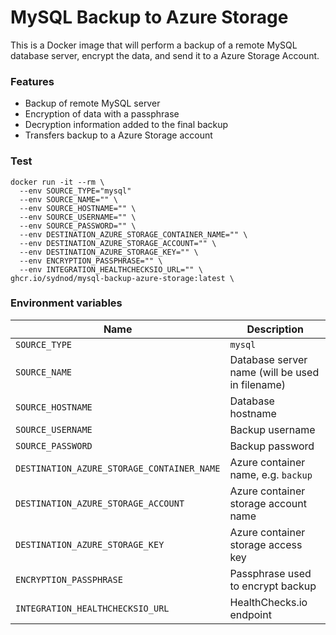 # MySQL Backup to Azure Storage

This is a Docker image that will perform a backup of a remote MySQL database server, encrypt the data, and send it to a Azure Storage Account.

### Features

- Backup of remote MySQL server
- Encryption of data with a passphrase
- Decryption information added to the final backup
- Transfers backup to a Azure Storage account

### Test

```
docker run -it --rm \
  --env SOURCE_TYPE="mysql"
  --env SOURCE_NAME="" \
  --env SOURCE_HOSTNAME="" \
  --env SOURCE_USERNAME="" \
  --env SOURCE_PASSWORD="" \
  --env DESTINATION_AZURE_STORAGE_CONTAINER_NAME="" \
  --env DESTINATION_AZURE_STORAGE_ACCOUNT="" \
  --env DESTINATION_AZURE_STORAGE_KEY="" \
  --env ENCRYPTION_PASSPHRASE="" \
  --env INTEGRATION_HEALTHCHECKSIO_URL="" \
ghcr.io/sydnod/mysql-backup-azure-storage:latest \
```

### Environment variables

| Name                                       | Description                                     |
| ------------------------------------------ | ----------------------------------------------- |
| `SOURCE_TYPE`                              | `mysql`                                         |
| `SOURCE_NAME`                              | Database server name (will be used in filename) |
| `SOURCE_HOSTNAME`                          | Database hostname                               |
| `SOURCE_USERNAME`                          | Backup username                                 |
| `SOURCE_PASSWORD`                          | Backup password                                 |
| `DESTINATION_AZURE_STORAGE_CONTAINER_NAME` | Azure container name, e.g. `backup`             |
| `DESTINATION_AZURE_STORAGE_ACCOUNT`        | Azure container storage account name            |
| `DESTINATION_AZURE_STORAGE_KEY`            | Azure container storage access key              |
| `ENCRYPTION_PASSPHRASE`                    | Passphrase used to encrypt backup               |
| `INTEGRATION_HEALTHCHECKSIO_URL`           | HealthChecks.io endpoint                        |
